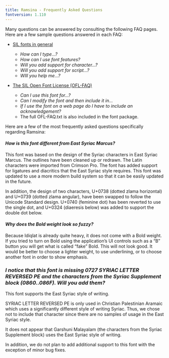 ```yaml
---
title: Ramsina - Frequently Asked Questions
fontversion: 1.110
---
```


Many questions can be answered by consulting the following FAQ pages. Here are a few sample questions answered in each FAQ:

- [SIL fonts in general](https://software.sil.org/fonts/faq)
    - *How can I type...?*
    - *How can I use font features?*
    - *Will you add support for character...?*
    - *Will you add support for script...?*
    - *WIll you help me...?*

- [The SIL Open Font License (OFL-FAQ)](https://openfontlicense.org/ofl-faq/)
    - *Can I use this font for...?*
    - *Can I modify the font and then include it in...*
    - *If I use the font on a web page do I have to include an acknowledgement?*
    - The full OFL-FAQ.txt is also included in the font package.

Here are a few of the most frequently asked questions specifically regarding Ramsina:

#### *How is this font different from East Syriac Marcus?*

This font was based on the design of the Syriac characters in East Syriac Marcus. The outlines have been cleaned up or redrawn. The Latin characters were imported from Crimson Pro. The font has added support for ligatures and diacritics that the East Syriac style requires. This font was updated to use a more modern build system so that it can be easily updated in the future.

In addition, the design of two characters, U+0738 (dotted zlama horizontal) and U+0739 (dotted zlama angular), have been swapped to follow the Unicode Standard design. U+0740 (feminine dot) has been reverted to use the single dot, and U+0324 (diaeresis below) was added to support the double dot below.

#### *Why does the Bold weight look so fuzzy?*

Because Idiqlat is already quite heavy, it does not come with a Bold weight. If you tried to turn on Bold using the application’s UI controls such as a “B” button you will get what is called “fake” Bold. This will not look good. It would be better to choose a lighter weight, to use underlining, or to choose another font in order to show emphasis.

### *I notice that this font is missing 0727 SYRIAC LETTER REVERSED PE and the characters from the Syriac Supplement block (0860..086F). Will you add them?*

This font supports the East Syriac style of writing. 

SYRIAC LETTER REVERSED PE is only used in Christian Palestinian Aramaic which uses a significantly different style of writing Syriac. Thus, we chose not to include that character since there are no samples of usage in the East Syriac style.

It does not appear that Garshuni Malayalam (the characters from the Syriac Supplement block) uses the East Syriac style of writing.

In addition, we do not plan to add additional support to this font with the exception of minor bug fixes. 

